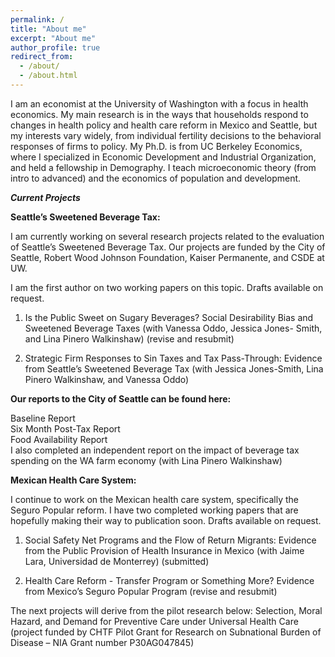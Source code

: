 ```yaml
---
permalink: /
title: "About me"
excerpt: "About me"
author_profile: true
redirect_from: 
  - /about/
  - /about.html
---
```

I am an economist at the University of Washington with a focus in health economics.  My main research is in the ways that households respond to changes in health policy and health care reform in Mexico and Seattle, but my interests vary widely, from individual fertility decisions to the behavioral responses of firms to policy.  My Ph.D. is from UC Berkeley Economics, where I specialized in Economic Development and Industrial Organization, and held a fellowship in Demography.  I teach microeconomic theory (from intro to advanced) and the economics of population and development.   

<b><i>Current Projects</i></b>

<b>Seattle’s Sweetened Beverage Tax:</b>

I am currently working on several research projects related to the evaluation of Seattle’s Sweetened Beverage Tax.  Our projects are funded by the City of Seattle, Robert Wood Johnson Foundation, Kaiser Permanente, and CSDE at UW.

I am the first author on two working papers on this topic.  Drafts available on request.  

1. Is the Public Sweet on Sugary Beverages? Social Desirability Bias and Sweetened Beverage Taxes (with Vanessa Oddo, Jessica Jones-      Smith, and Lina Pinero Walkinshaw) (revise and resubmit)

2. Strategic Firm Responses to Sin Taxes and Tax Pass-Through: Evidence from Seattle’s Sweetened Beverage Tax (with Jessica Jones-Smith, Lina Pinero Walkinshaw, and Vanessa Oddo)

<b>Our reports to the City of Seattle can be found here:</b>

Baseline Report<br>
Six Month Post-Tax Report<br>
Food Availability Report<br>
I also completed an independent report on the impact of beverage tax spending on the WA farm economy (with Lina Pinero Walkinshaw)<br>

<b>Mexican Health Care System:</b>

I continue to work on the Mexican health care system, specifically the Seguro Popular reform.  I have two completed working papers that are hopefully making their way to publication soon.  Drafts available on request.

1. Social Safety Net Programs and the Flow of Return Migrants: Evidence from the Public Provision of Health Insurance in Mexico (with Jaime Lara, Universidad de Monterrey) (submitted)

2. Health Care Reform - Transfer Program or Something More?  Evidence from Mexico’s Seguro Popular Program (revise and resubmit)

The next projects will derive from the pilot research below:
Selection, Moral Hazard, and Demand for Preventive Care under Universal Health Care
(project funded by CHTF Pilot Grant for Research on Subnational Burden of Disease – NIA Grant number P30AG047845)


